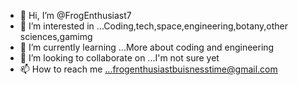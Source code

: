 - 👋 Hi, I’m @FrogEnthusiast7
- 👀 I’m interested in ...Coding,tech,space,engineering,botany,other sciences,gamimg
- 🌱 I’m currently learning ...More about coding and engineering
- 💞️ I’m looking to collaborate on ...I'm not sure yet 
- 📫 How to reach me ...frogenthusiastbuisnesstime@gmail.com

<!---
FrogEnthusiast7/FrogEnthusiast7 is a ✨ special ✨ repository because its `README.md` (this file) appears on your GitHub profile.
You can click the Preview link to take a look at your changes.
--->
